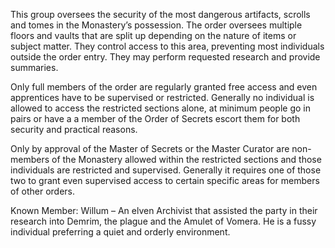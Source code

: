 <!-- TITLE: Order of Secrets -->
<!-- SUBTITLE: A quick summary of Order of Secrets -->

This group oversees the security of the most dangerous artifacts, scrolls and tomes in the Monastery’s possession. The order oversees multiple floors and vaults that are split up depending on the nature of items or subject matter. They control access to this area, preventing most individuals outside the order entry. They may perform requested research and provide summaries.

Only full members of the order are regularly granted free access and even apprentices have to be supervised or restricted. Generally no individual is allowed to access the restricted sections alone, at minimum people go in pairs or have a a member of the Order of Secrets escort them for both security and practical reasons.

Only by approval of the Master of Secrets or the Master Curator are non-members of the Monastery allowed within the restricted sections and those individuals are restricted and supervised. Generally it requires one of those two to grant even supervised access to certain specific areas for members of other orders.

Known Member:
Willum – An elven Archivist that assisted the party in their research into Demrim, the plague and the Amulet of Vomera. He is a fussy individual preferring a quiet and orderly environment.
